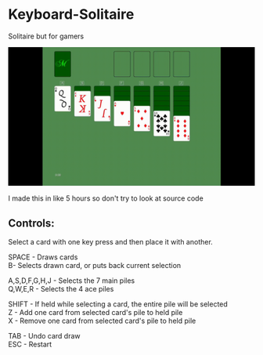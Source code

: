 # Keyboard-Solitaire
Solitaire but for gamers

![gameplay](https://github.com/MikM22/Keyboard-Solitaire/blob/main/gameplay.gif?raw=true)

I made this in like 5 hours so don't try to look at source code

## Controls:
Select a card with one key press and then place it with another.

SPACE - Draws cards  
B- Selects drawn card, or puts back current selection  

A,S,D,F,G,H,J - Selects the 7 main piles  
Q,W,E,R - Selects the 4 ace piles

SHIFT - If held while selecting a card, the entire pile will be selected  
Z - Add one card from selected card's pile to held pile  
X - Remove one card from selected card's pile to held pile  

TAB - Undo card draw  
ESC - Restart
